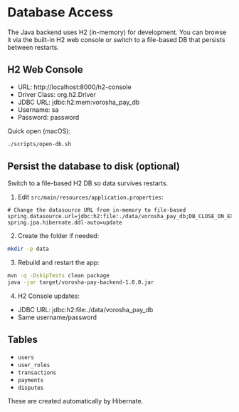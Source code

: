 # Database Access

The Java backend uses H2 (in-memory) for development. You can browse it via the built-in H2 web console or switch to a file-based DB that persists between restarts.

## H2 Web Console

- URL: http://localhost:8000/h2-console
- Driver Class: org.h2.Driver
- JDBC URL: jdbc:h2:mem:vorosha_pay_db
- Username: sa
- Password: password

Quick open (macOS):

```bash
./scripts/open-db.sh
```

## Persist the database to disk (optional)

Switch to a file-based H2 DB so data survives restarts.

1. Edit `src/main/resources/application.properties`:

```properties
# Change the datasource URL from in-memory to file-based
spring.datasource.url=jdbc:h2:file:./data/vorosha_pay_db;DB_CLOSE_ON_EXIT=FALSE;AUTO_SERVER=TRUE
spring.jpa.hibernate.ddl-auto=update
```

2. Create the folder if needed:

```bash
mkdir -p data
```

3. Rebuild and restart the app:

```bash
mvn -q -DskipTests clean package
java -jar target/vorosha-pay-backend-1.0.0.jar
```

4. H2 Console updates:

- JDBC URL: jdbc:h2:file:./data/vorosha_pay_db
- Same username/password

## Tables

- `users`
- `user_roles`
- `transactions`
- `payments`
- `disputes`

These are created automatically by Hibernate.
